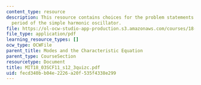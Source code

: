 ```yaml
---
content_type: resource
description: This resource contains choices for the problem statements related to
  period of the simple harmonic oscillator.
file: https://ol-ocw-studio-app-production.s3.amazonaws.com/courses/18-03sc-differential-equations-fall-2011/fecd340bb04e2226a20f535f4338e299_MIT18_03SCF11_s12_3quizc.pdf
file_type: application/pdf
learning_resource_types: []
ocw_type: OCWFile
parent_title: Modes and the Characteristic Equation
parent_type: CourseSection
resourcetype: Document
title: MIT18_03SCF11_s12_3quizc.pdf
uid: fecd340b-b04e-2226-a20f-535f4338e299
---
```

